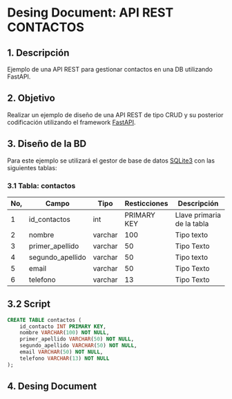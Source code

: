 # Desing Document: API REST CONTACTOS

## 1. Descripción
Ejemplo de una API REST para gestionar contactos en una DB utilizando FastAPI.

## 2. Objetivo
Realizar un ejemplo de diseño de una API REST de tipo CRUD y su posterior codificación utilizando el framework [FastAPI](https://fastapi.tiangolo.com/).

## 3. Diseño de la BD
Para este ejemplo se utilizará el gestor de base de datos [SQLite3](https://sqlite.org) con las siguientes tablas:

### 3.1 Tabla: contactos
|No,|Campo|Tipo|Resticciones|Descripción|
|--|--|--|--|--|
|1|id_contactos|int|PRIMARY KEY|Llave primaria de la tabla|
|2|nombre|varchar|100|Tipo texto|
|3|primer_apellido|varchar|50|Tipo Texto|
|4|segundo_apellido|varchar|50|Tipo texto|
|5|email|varchar|50|Tipo Texto|
|6|telefono|varchar|13|Tipo Texto|

## 3.2 Script

```sql
CREATE TABLE contactos (
    id_contacto INT PRIMARY KEY,
    nombre VARCHAR(100) NOT NULL,
    primer_apellido VARCHAR(50) NOT NULL,
    segundo_apellido VARCHAR(50) NOT NULL,
    email VARCHAR(50) NOT NULL,
    telefono VARCHAR(13) NOT NULL
);
```
## 4. Desing Document

